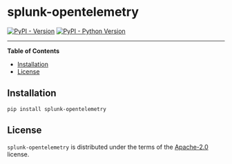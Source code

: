 # splunk-opentelemetry

[![PyPI - Version](https://img.shields.io/pypi/v/splunk-opentelemetry.svg)](https://pypi.org/project/splunk-opentelemetry)
[![PyPI - Python Version](https://img.shields.io/pypi/pyversions/splunk-opentelemetry.svg)](https://pypi.org/project/splunk-opentelemetry)

-----

**Table of Contents**

- [Installation](#installation)
- [License](#license)

## Installation

```console
pip install splunk-opentelemetry
```

## License

`splunk-opentelemetry` is distributed under the terms of the [Apache-2.0](https://spdx.org/licenses/Apache-2.0.html) license.
